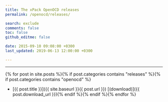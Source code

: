 ```yaml
---
title: The xPack OpenOCD releases
permalink: /openocd/releases/

search: exclude
comments: false
toc: false
github_editme: false

date: 2015-09-10 09:08:00 +0300
last_updated: 2019-06-13 12:00:00 +0300

---
```


___
{% for post in site.posts %}{% if post.categories contains "releases" %}{% if post.categories contains "openocd" %}
* [{{ post.title }}]({{ site.baseurl }}{{ post.url }}) [(download)]({{ post.download_url }}){% endif %}{% endif %}{% endfor %}
